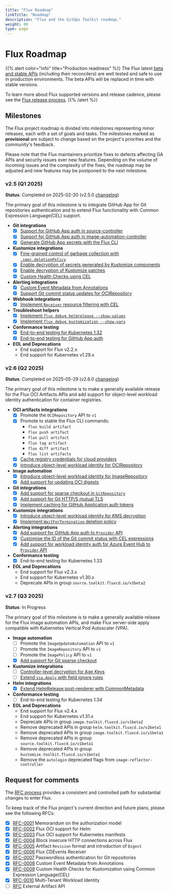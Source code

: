 ```yaml
---
title: "Flux Roadmap"
linkTitle: "Roadmap"
description: "Flux and the GitOps Toolkit roadmap."
weight: 90
type: page
---
```


# Flux Roadmap

{{% alert color="info" title="Production readiness" %}}
The Flux latest [beta and stable APIs](/flux/components/)
(including their reconcilers) are well tested and safe to use in production environments.
The beta APIs will be replaced in time with stable versions.

To learn more about Flux supported versions and release cadence,
please see the [Flux release process](/flux/releases/).
{{% /alert %}}

## Milestones

The Flux project roadmap is divided into milestones representing minor releases,
each with a set of goals and tasks. The milestones marked as **provisional** are
subject to change based on the project's priorities and the community's feedback.

Please note that the Flux maintainers prioritize fixes to defects affecting GA APIs
and security issues over new features. Depending on the volume of incoming issues and
the complexity of the fixes, the roadmap may be adjusted and new features
may be postponed to the next milestone.

### v2.5 (Q1 2025)

**Status**: Completed on 2025-02-20 (v2.5.0 [changelog](https://fluxcd.io/blog/2025/02/flux-v2.5.0/))

The primary goal of this milestone is to integrate GitHub App for Git repositories authentication
and to extend Flux functionality with Common Expression Language(CEL) support.

- **Git integrations**
  - [x] [Support for GitHub App auth in source-controller](https://github.com/fluxcd/source-controller/pull/1647)
  - [x] [Support for GitHub App auth in image-automation-controller](https://github.com/fluxcd/image-automation-controller/pull/780)
  - [x] [Generate GitHub App secrets with the Flux CLI](https://github.com/fluxcd/flux2/pull/5103)

- **Kustomize integrations**
  - [x] [Fine-grained control of garbage collection with `.spec.deletionPolicy`](https://github.com/fluxcd/kustomize-controller/pull/1314)
  - [x] [Enable decryption of secrets generated by Kustomize components](https://github.com/fluxcd/kustomize-controller/pull/1283)
  - [x] [Enable decryption of Kustomize patches](https://github.com/fluxcd/kustomize-controller/pull/1286)
  - [x] [Custom Health Checks using CEL](https://github.com/fluxcd/flux2/pull/5151)

- **Alerting integrations**
  - [x] [Custom Event Metadata from Annotations](https://github.com/fluxcd/flux2/pull/4809)
  - [x] [Support Git commit status updates for OCIRepository](https://github.com/fluxcd/flux2/issues/5148)

- **Webhook integrations**
  - [x] [Implement `Receiver` resource filtering with CEL](https://github.com/fluxcd/notification-controller/pull/948)

- **Troubleshoot helpers**
  - [x] [Implement `flux debug helmrelease --show-values`](https://github.com/fluxcd/flux2/pull/5106)
  - [x] [Implement `flux debug kustomization --show-vars`](https://github.com/fluxcd/flux2/pull/5117)

- **Conformance testing**
  - [x] [End-to-end testing for Kubernetes 1.32](https://github.com/fluxcd/flux2/pull/5111)
  - [x] [End-to-end testing for GitHub App auth](https://github.com/fluxcd/pkg/pull/818)

- **EOL and Deprecations**
  - End support for Flux v2.2.x
  - End support for Kubernetes v1.29.x

### v2.6 (Q2 2025)

**Status**: Completed on 2025-05-29 (v2.6.0 [changelog](https://fluxcd.io/blog/2025/05/flux-v2.6.0/))

The primary goal of this milestone is to make a generally available release for the Flux OCI Artifacts APIs
and add support for object-level workload identity authentication for container registries.

- **OCI artifacts integrations**
  - [x] Promote the `OCIRepository` API to `v1`
  - [x] Promote to stable the Flux CLI commands:
    - `flux build artifact`
    - `flux push artifact`
    - `flux pull artifact`
    - `flux tag artifact`
    - `flux diff artifact`
    - `flux list artifacts`
  - [x] [Cache registry credentials for cloud providers](https://github.com/fluxcd/pkg/issues/642)
  - [x] [Introduce object-level workload identity for OCIRepository](https://github.com/fluxcd/source-controller/pull/1790)

- **Image automation**
  - [x] [Introduce object-level workload identity for ImageRepository](https://github.com/fluxcd/image-reflector-controller/pull/760)
  - [x] [Add support for updating OCI digests](https://github.com/fluxcd/flux2/issues/4245)

- **Git integrations**
  - [x] [Add support for sparse checkout in `GitRepository`](https://github.com/fluxcd/source-controller/pull/1774)
  - [x] [Add support for Git HTTP/S mutual TLS](https://github.com/fluxcd/source-controller/issues/1761#issuecomment-2796296665)
  - [x] [Implement caching for GitHub Application auth tokens](https://github.com/fluxcd/source-controller/pull/1745)

- **Kustomize integrations**
  - [x] [Introduce object-level workload identity for KMS decryption](https://github.com/fluxcd/kustomize-controller/pull/1412)
  - [x] [Implement `WaitForTermination` deletion policy](https://github.com/fluxcd/kustomize-controller/pull/1444)

- **Alerting integrations**
  - [x] [Add support for GitHub App auth to `Provider` API](https://github.com/fluxcd/notification-controller/issues/996)
  - [x] [Customise the ID of the Git commit status with CEL expressions](https://github.com/fluxcd/notification-controller/pull/1068)
  - [x] [Add support for workload identity auth for Azure Event Hub to `Provider` API](https://github.com/fluxcd/notification-controller/issues/1047)

- **Conformance testing**
  - [x] End-to-end testing for Kubernetes 1.33

- **EOL and Deprecations**
  - End support for Flux v2.3.x
  - End support for Kubernetes v1.30.x
  - Deprecate APIs in group `source.toolkit.fluxcd.io/v1beta2`

### v2.7 (Q3 2025)

**Status**: In Progress

The primary goal of this milestone is to make a generally available release for the Flux image automation APIs,
and make Flux server-side apply compatible with Kubernetes Vertical Pod Autoscaler (VPA).

- **Image automation**
  - [ ] Promote the `ImageUpdateAutomation` API to `v1`
  - [ ] Promote the `ImageRepository` API to `v1`
  - [ ] Promote the `ImagePolicy` API to `v1`
  - [x] [Add support for Git sparse checkout](https://github.com/fluxcd/image-automation-controller/pull/920)

- **Kustomize integrations**
  - [ ] [Controller-level decryption for Age Keys](https://github.com/fluxcd/kustomize-controller/issues/1465)
  - [ ] [Extend `ssa.Apply` with field ignore rules](https://github.com/fluxcd/pkg/issues/696)

- **Helm integrations**
  - [x] [Extend HelmRelease post-renderer with CommonMetadata](https://github.com/fluxcd/helm-controller/pull/1223)

- **Conformance testing**
  - [ ] End-to-end testing for Kubernetes 1.34

- **EOL and Deprecations**
  - End support for Flux v2.4.x
  - End support for Kubernetes v1.31.x
  - Deprecate APIs in group `image.toolkit.fluxcd.io/v1beta2`
  - Remove deprecated APIs in group `helm.toolkit.fluxcd.io/v2beta1`
  - Remove deprecated APIs in group `image.toolkit.fluxcd.io/v1beta1`
  - Remove deprecated APIs in group `source.toolkit.fluxcd.io/v1beta1`
  - Remove deprecated APIs in group `kustomize.toolkit.fluxcd.io/v1beta1`
  - Remove the `autologin` deprecated flags from `image-reflector-controller`

## Request for comments

The [RFC process](https://github.com/fluxcd/flux2/tree/main/rfcs)
provides a consistent and controlled path for substantial changes to enter Flux.

To keep track of the Flux project's current direction and future plans, please see the following RFCs:

- [x] [RFC-0001](https://github.com/fluxcd/flux2/tree/main/rfcs/0001-authorization) Memorandum on the authorization model
- [x] [RFC-0002](https://github.com/fluxcd/flux2/tree/main/rfcs/0002-helm-oci) Flux OCI support for Helm
- [x] [RFC-0003](https://github.com/fluxcd/flux2/tree/main/rfcs/0003-kubernetes-oci) Flux OCI support for Kubernetes manifests
- [x] [RFC-0004](https://github.com/fluxcd/flux2/tree/main/rfcs/0004-insecure-http) Block insecure HTTP connections across Flux
- [x] [RFC-0005](https://github.com/fluxcd/flux2/tree/main/rfcs/0005-artifact-revision-and-digest) Artifact `Revision` format and introduction of `Digest`
- [x] [RFC-0006](https://github.com/fluxcd/flux2/tree/main/rfcs/0006-cdevents) Flux CDEvents Receiver
- [x] [RFC-0007](https://github.com/fluxcd/flux2/tree/main/rfcs/0007-git-repo-passwordless-auth) Passwordless authentication for Git repositories
- [x] [RFC-0008](https://github.com/fluxcd/flux2/tree/main/rfcs/0008-custom-event-metadata-from-annotations) Custom Event Metadata from Annotations
- [x] [RFC-0009](https://github.com/fluxcd/flux2/tree/main/rfcs/0009-custom-health-checks) Custom Health Checks for Kustomization using Common Expression Language(CEL)
- [x] [RFC-0010](https://github.com/fluxcd/flux2/tree/main/rfcs/0010-multi-tenant-workload-identity) Multi-Tenant Workload Identity
- [ ] [RFC](https://github.com/fluxcd/flux2/pull/5292) External Artifact API
